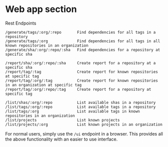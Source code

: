 # Web app section
Rest Endpoints
```
/generate/tags/:org/:repo       Find dependencies for all tags in a repository
/generate/tags/:org             Find dependencies for all tags in all known repositories in an organization
/generate/sha/:org/:repo/:sha   Find dependencies for a repository at specific sha

/report/sha/:org/:repo/:sha     Create report for a repository at a specific sha
/report/tag/:tag                Create report for known repositories at specific tag
/report/tag/:org/:tag           Create report for known repositories in an organization at specific tag
/report/tag/:org/:repo/:tag     Create report for a repository at specific tag

/list/shas/:org/:repo           List available shas in a repository
/list/tags/:org/:repo           List available tags in a repository
/list/tags/:org                 List available tags in known repositories in an organization
/list/projects                  List known projects
/list/projects/:org             List known projects in an organization
```

For normal users, simply use the `/ui` endpoint in a browser. This provides all the above functionality with an easier to use interface.

